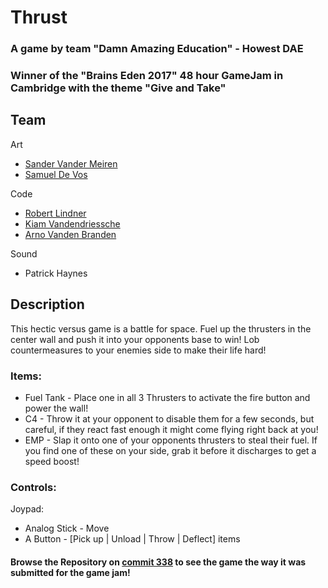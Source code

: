 # Thrust
### A game by team "Damn Amazing Education" - Howest DAE
### Winner of the "Brains Eden 2017" 48 hour GameJam in Cambridge with the theme "Give and Take"

## Team
Art
 * [Sander Vander Meiren](https://www.artstation.com/artist/sander74)
 * [Samuel De Vos](https://samueldevos.artstation.com/)

Code
 * [Robert Lindner](http://robert-lindner.com)
 * [Kiam Vandendriessche](https://kiamvdd.wordpress.com/)
 * [Arno Vanden Branden](mailto:Arnovandenbranden@gmail.com)

Sound
 * Patrick Haynes


## Description

This hectic versus game is a battle for space. Fuel up the thrusters in the center wall and push it into your opponents base to win!
Lob countermeasures to your enemies side to make their life hard!

### Items:
 * Fuel Tank - Place one in all 3 Thrusters to activate the fire button and power the wall!
 * C4 - Throw it at your opponent to disable them for a few seconds, but careful, if they react fast enough it might come flying right back at you!
 * EMP - Slap it onto one of your opponents thrusters to steal their fuel. If you find one of these on your side, grab it before it discharges to get a speed boost!
 
### Controls:
Joypad:
 * Analog Stick - Move
 * A Button - [Pick up | Unload | Throw | Deflect] items
 
 #### Browse the Repository on [commit 338](https://github.com/Illation/DamnAmazingEducation/tree/a8ce43ad98956db19d26636c4e4830e0c557637e) to see the game the way it was submitted for the game jam!
